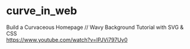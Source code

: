 # curve_in_web
Build a Curvaceous Homepage // Wavy Background Tutorial with SVG & CSS  
https://www.youtube.com/watch?v=lPJVi797Uy0  
